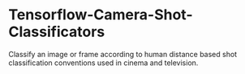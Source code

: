 # Tensorflow-Camera-Shot-Classificators
Classify an image or frame according to human distance based shot classification conventions used in cinema and television.
